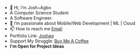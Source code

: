 
- 👋 Hi, I’m Josh~Agbo<Joshag>
- A Computer Science Student
- A Software Engineer.
- 👀 I’m passionate about  Mobile/Web Development | ML | Cloud
- 📫 How to reach me [Email](mailto:developer.gemjoshua@gmail.com)
- Portfolio Link: [Joshag](https://bit.ly/3et3PKK)
- Support My Struggle: [Buy Me A Coffee](https://bit.ly/48zy9gJ)
- **I'm Open for Project Ideas**

<!---
gemjoshua/gemjoshua is a ✨ special ✨ repository because its `README.md` (this file) appears on your GitHub profile.
You can click the Preview link to take a look at your changes.
--->
